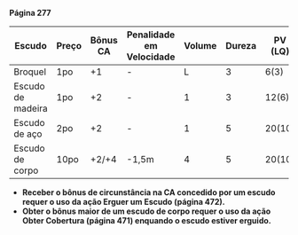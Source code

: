 
**Página 277**

| Escudo            | Preço | Bônus CA | Penalidade em Velocidade | Volume | Dureza | PV (LQ) |
| ----------------- | ----- | -------- | ------------------------ | ------ | ------ | ------- |
| Broquel           | 1po   | +1       | -                        | L      | 3      | 6(3)    |
| Escudo de madeira | 1po   | +2       | -                        | 1      | 3      | 12(6)   |
| Escudo de aço     | 2po   | +2       | -                        | 1      | 5      | 20(10)  |
| Escudo de corpo   | 10po  | +2/+4    | -1,5m                    | 4      | 5      | 20(10)  |
- **Receber o bônus de circunstância na CA concedido por um escudo requer o uso da ação Erguer um Escudo (página 472).**
- **Obter o bônus maior de um escudo de corpo requer o uso da ação Obter Cobertura (página 471) enquando o escudo estiver erguido.**